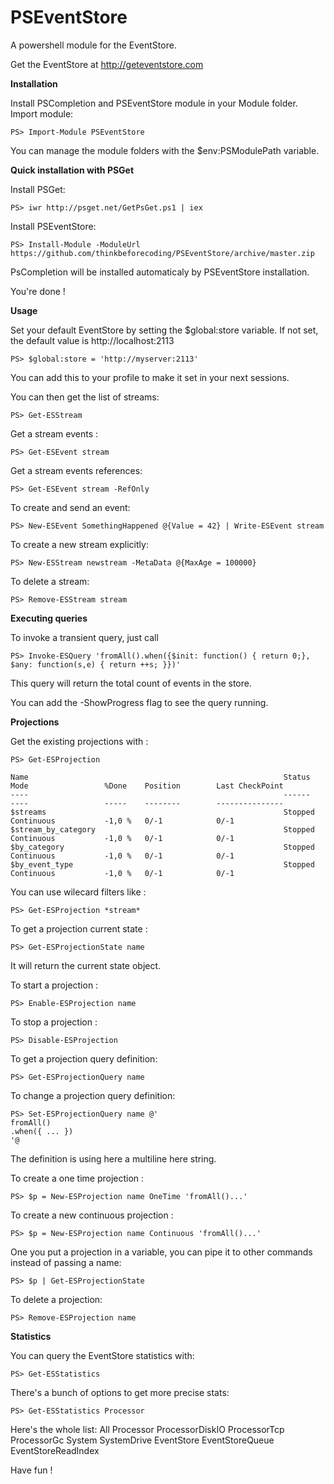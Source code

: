 PSEventStore
============

A powershell module for the EventStore.

Get the EventStore at http://geteventstore.com

__Installation__


Install PSCompletion and PSEventStore module in your Module folder.
Import module:

    PS> Import-Module PSEventStore

You can manage the module folders with the $env:PSModulePath variable.

__Quick installation with PSGet__

Install PSGet:

    PS> iwr http://psget.net/GetPsGet.ps1 | iex
    
Install PSEventStore:

    PS> Install-Module -ModuleUrl https://github.com/thinkbeforecoding/PSEventStore/archive/master.zip

PsCompletion will be installed automaticaly by PSEventStore installation.

You're done !

__Usage__

Set your default EventStore by setting the $global:store variable.
If not set, the default value is http://localhost:2113

    PS> $global:store = 'http://myserver:2113'

You can add this to your profile to make it set in your next sessions.

You can then get the list of streams:

    PS> Get-ESStream

Get a stream events :

    PS> Get-ESEvent stream

Get a stream events references:

    PS> Get-ESEvent stream -RefOnly
    
To create and send an event:

    PS> New-ESEvent SomethingHappened @{Value = 42} | Write-ESEvent stream

To create a new stream explicitly:

    PS> New-ESStream newstream -MetaData @{MaxAge = 100000}

To delete a stream:

    PS> Remove-ESStream stream


__Executing queries__

To invoke a transient query, just call

    PS> Invoke-ESQuery 'fromAll().when({$init: function() { return 0;}, $any: function(s,e) { return ++s; }})'

This query will return the total count of events in the store.

You can add the -ShowProgress flag to see the query running.

__Projections__

Get the existing projections with :

    PS> Get-ESProjection

    Name                                                         Status     Mode                 %Done    Position        Last CheckPoint
    ----                                                         ------     ----                 -----    --------        ---------------
    $streams                                                     Stopped    Continuous           -1,0 %   0/-1            0/-1           
    $stream_by_category                                          Stopped    Continuous           -1,0 %   0/-1            0/-1           
    $by_category                                                 Stopped    Continuous           -1,0 %   0/-1            0/-1          
    $by_event_type                                               Stopped    Continuous           -1,0 %   0/-1            0/-1           


You can use wilecard filters like :

    PS> Get-ESProjection *stream*

To get a projection current state :

    PS> Get-ESProjectionState name

It will return the current state object.

To start a projection :

    PS> Enable-ESProjection name

To stop a projection :

    PS> Disable-ESProjection

To get a projection query definition:

    PS> Get-ESProjectionQuery name

To change a projection query definition:

    PS> Set-ESProjectionQuery name @'
    fromAll()
    .when({ ... })
    '@

The definition is using here a multiline here string.

To create a one time projection :

    PS> $p = New-ESProjection name OneTime 'fromAll()...'

To create a new continuous projection :

    PS> $p = New-ESProjection name Continuous 'fromAll()...'

One you put a projection in a variable, you can pipe it to other commands
instead of passing a name:

    PS> $p | Get-ESProjectionState

To delete a projection:

    PS> Remove-ESProjection name

__Statistics__

You can query the EventStore statistics with:

    PS> Get-ESStatistics
    
There's a bunch of options to get more precise stats:

    PS> Get-ESStatistics Processor

Here's the whole list:
        All
        Processor
        ProcessorDiskIO
        ProcessorTcp
        ProcessorGc
        System
        SystemDrive
        EventStore
        EventStoreQueue
        EventStoreReadIndex

Have fun !
